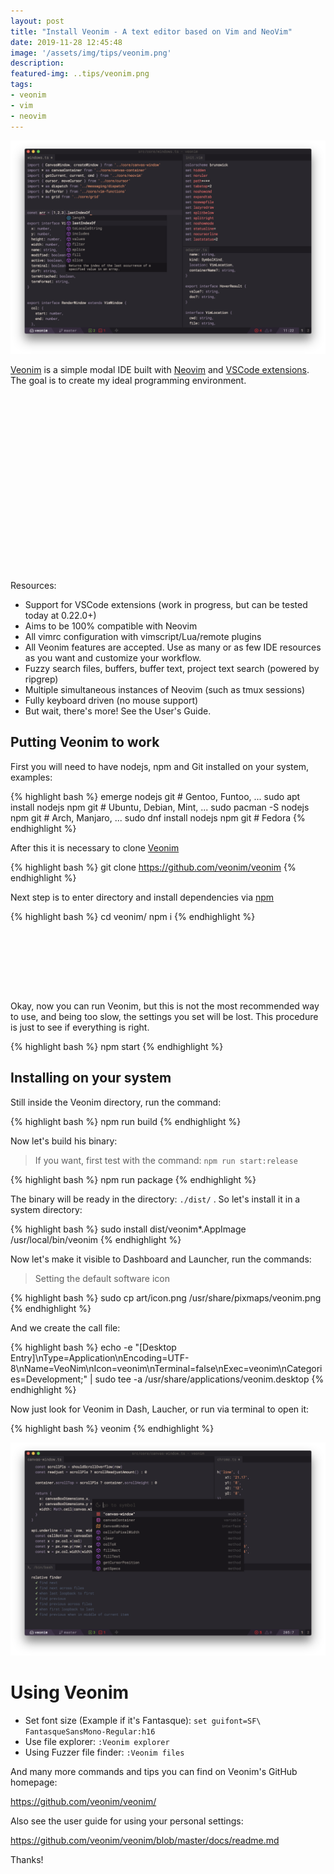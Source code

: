 ```yaml
---
layout: post
title: "Install Veonim - A text editor based on Vim and NeoVim"
date: 2019-11-28 12:45:48
image: '/assets/img/tips/veonim.png'
description:
featured-img: ..tips/veonim.png
tags:
- veonim
- vim
- neovim
---
```


![Install Veonim - A text editor based on Vim and NeoVim](/assets/img/tips/veonim.png)

[Veonim](https://github.com/veonim/veonim/) is a simple modal IDE built with [Neovim](https://neovim.io/) and [VSCode extensions](https://code.visualstudio.com/docs/editor/extension-gallery). The goal is to create my ideal programming environment.

<!-- QUADRADO -->
<script async src="//pagead2.googlesyndication.com/pagead/js/adsbygoogle.js"></script>
<ins class="adsbygoogle"
style="display:inline-block;width:336px;height:280px"
data-ad-client="ca-pub-2838251107855362"
data-ad-slot="5351066970"></ins>
<script>
(adsbygoogle = window.adsbygoogle || []).push({});
</script>

Resources:

+ Support for VSCode extensions (work in progress, but can be tested today at 0.22.0+)
+ Aims to be 100% compatible with Neovim
+ All vimrc configuration with vimscript/Lua/remote plugins
+ All Veonim features are accepted. Use as many or as few IDE resources as you want and customize your workflow.
+ Fuzzy search files, buffers, buffer text, project text search (powered by ripgrep)
+ Multiple simultaneous instances of Neovim (such as tmux sessions)
+ Fully keyboard driven (no mouse support)
+ But wait, there's more! See the User's Guide.

## Putting Veonim to work

First you will need to have nodejs, npm and Git installed on your system, examples:

{% highlight bash %}
emerge nodejs git # Gentoo, Funtoo, ...
sudo apt install nodejs npm git # Ubuntu, Debian, Mint, ...
sudo pacman -S nodejs npm git # Arch, Manjaro, ...
sudo dnf install nodejs npm git # Fedora
{% endhighlight %}

After this it is necessary to clone [Veonim](https://github.com/veonim/veonim/)

{% highlight bash %}
git clone https://github.com/veonim/veonim
{% endhighlight %}

Next step is to enter directory and install dependencies via [npm](https://www.npmjs.com/)

{% highlight bash %}
cd veonim/
npm i
{% endhighlight %}

<!-- LISTA MIN -->
<script async src="//pagead2.googlesyndication.com/pagead/js/adsbygoogle.js"></script>
<ins class="adsbygoogle"
style="display:inline-block;width:730px;height:95px"
data-ad-client="ca-pub-2838251107855362"
data-ad-slot="5351066970"></ins>
<script>
(adsbygoogle = window.adsbygoogle || []).push({});
</script>

Okay, now you can run Veonim, but this is not the most recommended way to use, and being too slow, the settings you set will be lost. This procedure is just to see if everything is right.

{% highlight bash %}
npm start
{% endhighlight %}

## Installing on your system

Still inside the Veonim directory, run the command:

{% highlight bash %}
npm run build
{% endhighlight %}

Now let's build his binary:

> If you want, first test with the command: `npm run start:release`

{% highlight bash %}
npm run package
{% endhighlight %}

The binary will be ready in the directory: `./dist/` . So let's install it in a system directory:

{% highlight bash %}
sudo install dist/veonim*.AppImage /usr/local/bin/veonim
{% endhighlight %}

<!-- RETANGULO LARGO 2 -->
<script async src="//pagead2.googlesyndication.com/pagead/js/adsbygoogle.js"></script>
<ins class="adsbygoogle"
style="display:block; text-align:center;"
data-ad-layout="in-article"
data-ad-format="fluid"
data-ad-client="ca-pub-2838251107855362"
data-ad-slot="8549252987"></ins>
<script>
(adsbygoogle = window.adsbygoogle || []).push({});
</script>

Now let's make it visible to Dashboard and Launcher, run the commands:

> Setting the default software icon

{% highlight bash %}
sudo cp art/icon.png /usr/share/pixmaps/veonim.png
{% endhighlight %}

And we create the call file:

{% highlight bash %}
echo -e "[Desktop Entry]\nType=Application\nEncoding=UTF-8\nName=VeoNim\nIcon=veonim\nTerminal=false\nExec=veonim\nCategories=Development;" | sudo tee -a /usr/share/applications/veonim.desktop
{% endhighlight %}

Now just look for Veonim in Dash, Laucher, or run via terminal to open it:

{% highlight bash %}
veonim
{% endhighlight %}

![Install Veonim - A text editor based on Vim and NeoVim](/assets/img/tips/veonim2.png)

# Using Veonim

+ Set font size (Example if it's Fantasque): `set guifont=SF\ FantasqueSansMono-Regular:h16`
+ Use file explorer: `:Veonim explorer`
+ Using Fuzzer file finder: `:Veonim files`

And many more commands and tips you can find on Veonim's GitHub homepage:

<https://github.com/veonim/veonim/>

Also see the user guide for using your personal settings:

<https://github.com/veonim/veonim/blob/master/docs/readme.md>

Thanks!
